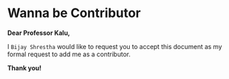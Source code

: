 # Wanna be Contributor

**Dear Professor Kalu,**

I `Bijay Shrestha` would like to request you to accept this document as
my formal request to add me as a contributor.

**Thank you!**
